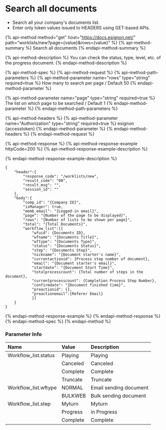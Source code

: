# Search all documents

* Search all your company's documents list.
* Enter only token values issued to HEADERS using GET-based APIs.

{% api-method method="get" host="https://docs.esignon.net/" path="worklists/new?page={value}&rows={value}" %}
{% api-method-summary %}
Search all documents
{% endapi-method-summary %}

{% api-method-description %}
You can check the status, type, level, etc. of the progress document.
{% endapi-method-description %}

{% api-method-spec %}
{% api-method-request %}
{% api-method-path-parameters %}
{% api-method-parameter name="rows" type="string" required=true %}
How many to search per page / Default 50
{% endapi-method-parameter %}

{% api-method-parameter name="page" type="string" required=true %}
The list on which page to be searched / Default 1
{% endapi-method-parameter %}
{% endapi-method-path-parameters %}

{% api-method-headers %}
{% api-method-parameter name="Authorization" type="string" required=true %}
esignon {accesstoken} 
{% endapi-method-parameter %}
{% endapi-method-headers %}
{% endapi-method-request %}

{% api-method-response %}
{% api-method-response-example httpCode=200 %}
{% api-method-response-example-description %}

{% endapi-method-response-example-description %}

```
{
	"header":{
		"response_code": "/worklists/new",
		"result_code": "00",
		"result_msg": "",
		"session_id": ""
	},
	"body":{
		"comp_id": "{Company ID}",
		"isManager": true,
		"memb_email": "{Logged-in email}",
		"page": "{Number of the page to be displayed}",
		"rows": "{Number of lists to be shown per page}",
		"total": "{Total Documents}",
		"workflow_list":[{
			"wfuid": {Documents ID},
			"wfname": "{Documents Title}",
			"wftype": "{Documents Type}",
			"status": "{Documents Status}",
			"step": "{Documents Step}",
			"nickname": "{Document starter's name}",
			"currentactionid": {Process step number of document},
			"email": "{Document starter's email}",
			"startdate": "{Document Start Time}",
			"totalprocesscount": {Total number of steps in the document},
			"currentprocesscount": {Completion Process Step Number},
			"confirmdate": "{Document finished time}",
			"preactionid": {},
			"preactionemail":{Referer Email}
			}]
	}
}

```
{% endapi-method-response-example %}
{% endapi-method-response %}
{% endapi-method-spec %}
{% endapi-method %}

### Parameter Info

| **Name**                         | **Value**                                                 | **Description** |
| :--- | :--- | :--- |
| Workflow\_list.status | Playing | Playing |
|  | Canceled | Canceled |
|  | Complete | Complete |
|  | Truncate | Truncate |
| Workflow\_list.wftype | NORMAL | Email sending document |
|  | BULKWEB | Bulk sending document |
| Workflow\_list.step | Myturn | Myturn |
|  | Progress | in Progress |
|  | Complete | Complete |

